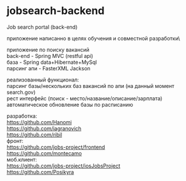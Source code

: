 # jobsearch-backend
Job search portal (back-end)

приложение написанно в целях обучения и совместной разработки\

приложение по поиску вакансий\
back-end - Spring MVC (restful api)\
база - Spring data+Hibernate+MySql\
парсинг апи - FasterXML Jackson

реализованный функционал:\
парсинг базы/нескольких баз вакансий по апи (на данный момент search.gov)\
рест интерфейс (поиск - место/название/описание/зарплата)\
автоматическое обновление базы по расписанию

разработка:\
https://github.com/Hanomi \
https://github.com/iagranovich \
https://github.com/ribil \
фронт:\
https://github.com/jobs-project/frontend \
https://github.com/montecamo \
моб.клиент:\
https://github.com/jobs-project/iosJobsProject \
https://github.com/Posikyra
